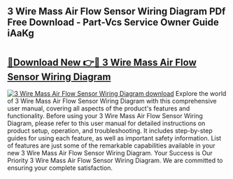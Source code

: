 ## 3 Wire Mass Air Flow Sensor Wiring Diagram PDf Free Download - Part-Vcs Service Owner Guide iAaKg

# <h2><a href="http://dfim99w.blite.top/?on=3+Wire+Mass+Air+Flow+Sensor+Wiring+Diagram">🔗Download New 👉🔴 3 Wire Mass Air Flow Sensor Wiring Diagram</a></h2>

[![3 Wire Mass Air Flow Sensor Wiring Diagram download](https://i.imgur.com/lujVjoI.png)](http://dfim99w.blite.top/?on=3+Wire+Mass+Air+Flow+Sensor+Wiring+Diagram)
Explore the world of 3 Wire Mass Air Flow Sensor Wiring Diagram with this comprehensive user manual, covering all aspects of the product's features and functionality. Before using your 3 Wire Mass Air Flow Sensor Wiring Diagram, please refer to this user manual for detailed instructions on product setup, operation, and troubleshooting. It includes step-by-step guides for using each feature, as well as important safety information. List of features are just some of the remarkable capabilities available in your new 3 Wire Mass Air Flow Sensor Wiring Diagram. Your Success is Our Priority 3 Wire Mass Air Flow Sensor Wiring Diagram. We are committed to ensuring your complete satisfaction.
